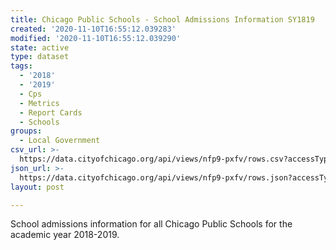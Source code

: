 ```yaml
---
title: Chicago Public Schools - School Admissions Information SY1819
created: '2020-11-10T16:55:12.039283'
modified: '2020-11-10T16:55:12.039290'
state: active
type: dataset
tags:
  - '2018'
  - '2019'
  - Cps
  - Metrics
  - Report Cards
  - Schools
groups:
  - Local Government
csv_url: >-
  https://data.cityofchicago.org/api/views/nfp9-pxfv/rows.csv?accessType=DOWNLOAD
json_url: >-
  https://data.cityofchicago.org/api/views/nfp9-pxfv/rows.json?accessType=DOWNLOAD
layout: post

---
```

School admissions information for all Chicago Public Schools for the academic year 2018-2019.
